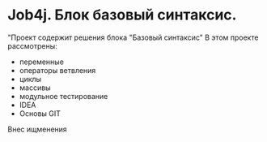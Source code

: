 # Job4j. Блок базовый синтаксис.
"Проект содержит решения блока "Базовый синтаксис"
В этом проекте рассмотрены: 
- переменные
- операторы ветвления
- циклы
- массивы
- модульное тестирование
- IDEA
- Основы GIT

Внес ищменения